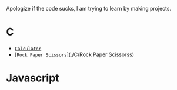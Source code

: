 Apologize if the code sucks, I am trying to learn by making projects.

# C
- [`Calculator`](./C/Calculator)
- [`Rock Paper Scissors`](./C/Rock Paper Scissorss)

# Javascript
